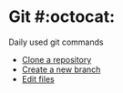 # Git #:octocat:
Daily used git commands

- [Clone a repository](git-clone-rep.md)
- [Create a new branch](git-new-branch.md)
- [Edit files](git-edit.md)
